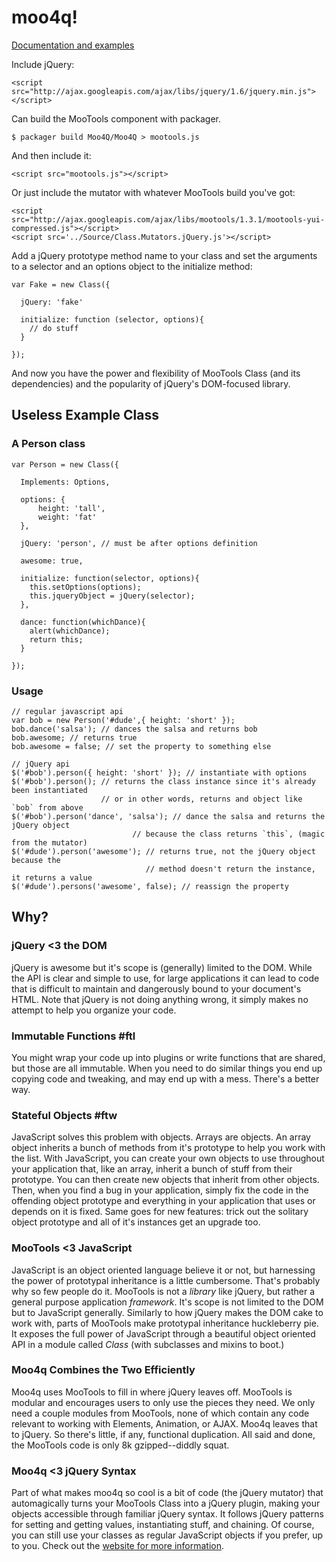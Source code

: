 moo4q!
======

[Documentation and examples](http://moo4q.com)

Include jQuery:

    <script src="http://ajax.googleapis.com/ajax/libs/jquery/1.6/jquery.min.js"></script>

Can build the MooTools component with packager.

    $ packager build Moo4Q/Moo4Q > mootools.js

And then include it:

    <script src="mootools.js"></script>

Or just include the mutator with whatever MooTools build you've got:

    <script src="http://ajax.googleapis.com/ajax/libs/mootools/1.3.1/mootools-yui-compressed.js"></script>
    <script src='../Source/Class.Mutators.jQuery.js'></script>

Add a jQuery prototype method name to your class and set the arguments to a selector and an options object to the initialize method:

    var Fake = new Class({
      
      jQuery: 'fake'
      
      initialize: function (selector, options){
        // do stuff
      }

    });

And now you have the power and flexibility of MooTools Class (and its dependencies) and the popularity of jQuery's DOM-focused library.

Useless Example Class
---------------------

### A Person class

    var Person = new Class({
      
      Implements: Options, 
    	
      options: {
    	  height: 'tall',
    	  weight: 'fat'
      },
      
      jQuery: 'person', // must be after options definition
      
      awesome: true,
      
      initialize: function(selector, options){
        this.setOptions(options);
        this.jqueryObject = jQuery(selector);
      },
    	
      dance: function(whichDance){
        alert(whichDance);
        return this;
      }
    
    });

### Usage

    // regular javascript api
    var bob = new Person('#dude',{ height: 'short' });
    bob.dance('salsa'); // dances the salsa and returns bob
    bob.awesome; // returns true
    bob.awesome = false; // set the property to something else

    // jQuery api
    $('#bob').person({ height: 'short' }); // instantiate with options
    $('#bob').person(); // returns the class instance since it's already been instantiated
                        // or in other words, returns and object like `bob` from above
    $('#bob').person('dance', 'salsa'); // dance the salsa and returns the jQuery object
                               // because the class returns `this`, (magic from the mutator)
    $('#dude').person('awesome'); // returns true, not the jQuery object because the
                                  // method doesn't return the instance, it returns a value
    $('#dude').persons('awesome', false); // reassign the property

Why?
----

### jQuery &lt;3 the DOM

jQuery is awesome but it's scope is (generally) limited to the DOM.  While the API is clear and simple to use, for large applications it can lead to code that is difficult to maintain and dangerously bound to your document's HTML.  Note that jQuery is not doing anything wrong, it simply makes no attempt to help you organize your code.  

### Immutable Functions #ftl

You might wrap your code up into plugins or write functions that are shared, but those are all immutable.  When you need to do similar things you end up copying code and tweaking, and may end up with a mess.  There's a better way.

### Stateful Objects #ftw

JavaScript solves this problem with objects.  Arrays are objects.  An array object inherits a bunch of methods from it's prototype to help you work with the list.  With JavaScript, you can create your own objects to use throughout your application that, like an array, inherit a bunch of stuff from their prototype. You can then create new objects that inherit from other objects. Then, when you find a bug in your application, simply fix the code in the offending object prototype and everything in your application that uses or depends on it is fixed.  Same goes for new features: trick out the solitary object prototype and all of it's instances get an upgrade too.

### MooTools &lt;3 JavaScript

JavaScript is an object oriented language believe it or not, but harnessing the power of prototypal inheritance is a little cumbersome. That's probably why so few people do it.  MooTools is not a _library_ like jQuery, but rather a general purpose application _framework_.  It's scope is not limited to the DOM but to JavaScript generally.  Similarly to how jQuery makes the DOM cake to work with, parts of MooTools make prototypal inheritance huckleberry pie.  It exposes the full power of JavaScript through a beautiful object oriented API in a module called _Class_ (with subclasses and mixins to boot.)

### Moo4q Combines the Two Efficiently

Moo4q uses MooTools to fill in where jQuery leaves off.  MooTools is modular and encourages users to only use the pieces they need.  We only need a couple modules from MooTools, none of which contain any code relevant to working with Elements, Animation, or AJAX.  Moo4q leaves that to jQuery.  So there's little, if any, functional duplication.  All said and done, the MooTools code is only 8k gzipped--diddly squat.

### Moo4q &lt;3 jQuery Syntax

Part of what makes moo4q so cool is a bit of code (the jQuery mutator) that automagically turns your MooTools Class into a jQuery plugin, making your objects accessible through familiar jQuery syntax.  It follows jQuery patterns for setting and getting values, instantiating stuff, and chaining.  Of course, you can still use your classes as regular JavaScript objects if you prefer, up to you.  Check out the <a href="http://moo4q.com">website for more information</a>.
